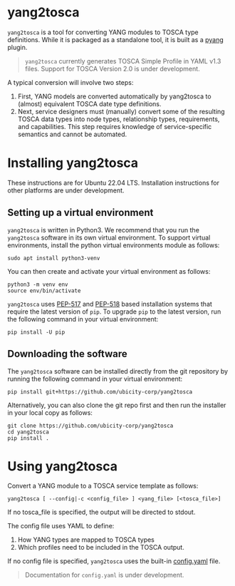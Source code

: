 yang2tosca
===

`yang2tosca` is a tool for converting YANG modules to TOSCA type
definitions. While it is packaged as a standalone tool, it is built as
a [pyang](https://github.com/mbj4668/pyang) plugin.

> `yang2tosca` currently generates TOSCA Simple Profile in YAML v1.3
> files. Support for TOSCA Version 2.0 is under development.

A typical conversion will involve two steps:

1. First, YANG models are converted automatically by yang2tosca to
   (almost) equivalent TOSCA date type definitions.
2. Next, service designers must (manually) convert some of the
   resulting TOSCA data types into node types, relationship types,
   requirements, and capabilities. This step requires knowledge of
   service-specific semantics and cannot be automated.

# Installing yang2tosca

These instructions are for Ubuntu 22.04 LTS.  Installation
instructions for other platforms are under development.

## Setting up a virtual environment

``yang2tosca`` is written in Python3. We recommend that you run the
``yang2tosca`` software in its own virtual environment. To support
virtual environments, install the python virtual environments module
as follows:

    sudo apt install python3-venv

You can then create and activate your virtual environment as follows:

    python3 -m venv env
    source env/bin/activate
    
``yang2tosca`` uses [PEP-517](https://www.python.org/dev/peps/pep-0517/)
and [PEP-518](https://www.python.org/dev/peps/pep-0518/) based
installation systems that require the latest version of ``pip``. To
upgrade ``pip`` to the latest version, run the following command in
your virtual environment:

    pip install -U pip 
    
## Downloading the software

The ``yang2tosca`` software can be installed directly from the git
repository by running the following command in your virtual
environment:

    pip install git+https://github.com/ubicity-corp/yang2tosca
    
Alternatively, you can also clone the git repo first and then run the
installer in your local copy as follows:

    git clone https://github.com/ubicity-corp/yang2tosca
    cd yang2tosca
    pip install . 
    
# Using yang2tosca

Convert a YANG module to a TOSCA service template as follows:

```
yang2tosca [ --config|-c <config_file> ] <yang_file> [<tosca_file>]
```
If no tosca_file is specified, the output will be directed to stdout.

The config file uses YAML to define:

1. How YANG types are mapped to TOSCA types
2. Which profiles need to be included in the TOSCA output.

If no config file is specified, ``yang2tosca`` uses the built-in
[config.yaml](/yang2tosca/config.yaml) file.

> Documentation for `config.yaml` is under development.


